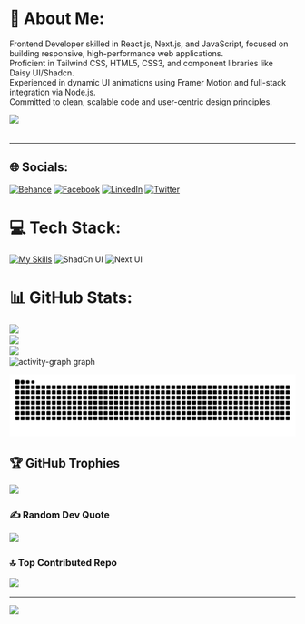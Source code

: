 # 💫 About Me:

Frontend Developer skilled in React.js, Next.js, and JavaScript, focused on building responsive, high-performance web
applications. <br /> Proficient in Tailwind CSS, HTML5, CSS3, and component libraries like Daisy UI/Shadcn. <br /> Experienced in
dynamic UI animations using Framer Motion and full-stack integration via Node.js. <br /> Committed to clean, scalable code and
user-centric design principles.

<img width="1200" src="https://user-images.githubusercontent.com/74038190/212749447-bfb7e725-6987-49d9-ae85-2015e3e7cc41.gif" /> <br><br> 

---

## 🌐 Socials:

[![Behance](https://img.shields.io/badge/Behance-1769ff?logo=behance&logoColor=white)](https://behance.net/https://www.behance.net/ahmedsamy9999) [![Facebook](https://img.shields.io/badge/Facebook-%231877F2.svg?logo=Facebook&logoColor=white)](https://facebook.com/https://www.facebook.com/profile.php?id=100059466574491) [![LinkedIn](https://img.shields.io/badge/LinkedIn-%230077B5.svg?logo=linkedin&logoColor=white)](https://linkedin.com/in/https://www.linkedin.com/in/ahmed-samy9/) [![Twitter](https://img.shields.io/badge/Twitter-%231DA1F2.svg?logo=Twitter&logoColor=white)](https://twitter.com/https://twitter.com/ahmedsamy1222)

# 💻 Tech Stack:

[![My Skills](https://skillicons.dev/icons?i=nextjs,vite,react,tailwindcss,materialui,express,mongo,planetscale,supabase,firebase,nodejs,bun,pnpm,npm,yarn,vercel,netlify,git,github,bootstrap,ts,js,html,css,sass,vscode,windows,figma,xd,pr)](https://skillicons.dev)
<img width="50" src="https://raw.githubusercontent.com/marwin1991/profile-technology-icons/refs/heads/main/icons/shadcn_ui.png" alt="ShadCn UI" title="ShadCn UI"/>
<img width="50" src="https://raw.githubusercontent.com/marwin1991/profile-technology-icons/refs/heads/main/icons/next_ui.png" alt="Next UI" title="Next UI"/>


# 📊 GitHub Stats:

![](https://github-readme-stats.vercel.app/api?username=ahmedsamy9999&theme=react&hide_border=false&include_all_commits=true&count_private=true)<br/>
![](https://github-readme-streak-stats.herokuapp.com/?user=ahmedsamy9999&theme=react&hide_border=false)<br/>
![](https://github-readme-stats.vercel.app/api/top-langs/?username=ahmedsamy9999&theme=react&hide_border=false&include_all_commits=true&count_private=true&layout=compact)<br/>
  <img src="https://github-readme-activity-graph.vercel.app/graph?username=AhmedSamy9999&radius=16&theme=react&area=true&order=5" height="300" alt="activity-graph graph"  />

<picture>
  <source media="(prefers-color-scheme: dark)" srcset="https://raw.githubusercontent.com/AhmedSamy9999/AhmedSamy9999/output/github-contribution-grid-snake-dark.svg">
  <source media="(prefers-color-scheme: light)" srcset="https://raw.githubusercontent.com/AhmedSamy9999/AhmedSamy9999/output/github-contribution-grid-snake.svg">
  <img alt="github contribution grid snake animation" src="https://raw.githubusercontent.com/AhmedSamy9999/AhmedSamy9999/output/github-contribution-grid-snake.svg">
</picture>

## 🏆 GitHub Trophies

![](https://github-profile-trophy.vercel.app/?username=ahmedsamy9999&theme=tokyonight&no-frame=false&no-bg=true&margin-w=4)

### ✍️ Random Dev Quote

![](https://quotes-github-readme.vercel.app/api?type=horizontal&theme=tokyonight)

### 🔝 Top Contributed Repo

![](https://github-contributor-stats.vercel.app/api?username=ahmedsamy9999&limit=5&theme=tokyonight&combine_all_yearly_contributions=true)

---

[![](https://visitcount.itsvg.in/api?id=ahmedsamy9999&icon=0&color=1)](https://visitcount.itsvg.in)

<!-- Proudly created with GPRM ( https://gprm.itsvg.in ) -->
